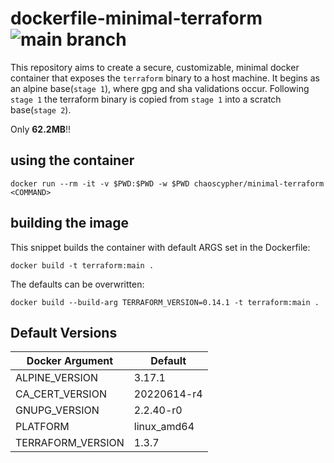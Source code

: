 # dockerfile-minimal-terraform ![main branch](https://github.com/ChaosCypher/dockerfile-minimal-terraform/actions/workflows/docker-publish.yml/badge.svg?branch=main)
This repository aims to create a secure, customizable, minimal docker container that exposes the `terraform` binary to a host machine. It begins as an alpine base(`stage 1`), where gpg and sha validations occur. Following `stage 1` the terraform binary is copied from `stage 1` into a scratch base(`stage 2`).

Only **62.2MB**!!

## using the container

```shell
docker run --rm -it -v $PWD:$PWD -w $PWD chaoscypher/minimal-terraform <COMMAND>
```

## building the image

This snippet builds the container with default ARGS set in the Dockerfile:

```shell
docker build -t terraform:main .
```

The defaults can be overwritten:

```shell
docker build --build-arg TERRAFORM_VERSION=0.14.1 -t terraform:main .
```

## Default Versions

|Docker Argument         |Default    |
------------------------ | -----------
|ALPINE_VERSION          |3.17.1     |
|CA_CERT_VERSION         |20220614-r4|
|GNUPG_VERSION           |2.2.40-r0  |
|PLATFORM                |linux_amd64|
|TERRAFORM_VERSION       |1.3.7      |
